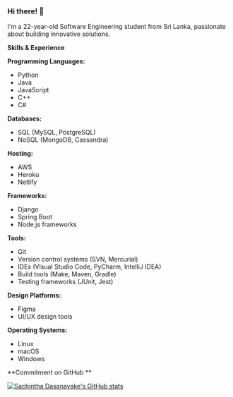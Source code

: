 ### Hi there! 👋

I'm a 22-year-old Software Engineering student from Sri Lanka, passionate about building innovative solutions. 

**Skills & Experience**

**Programming Languages:**

* Python
* Java
* JavaScript 
* C++ 
* C#

**Databases:**

* SQL (MySQL, PostgreSQL)
* NoSQL (MongoDB, Cassandra)

**Hosting:**

* AWS 
* Heroku
* Netlify

**Frameworks:**

* Django
* Spring Boot
* Node.js frameworks

**Tools:**

* Git
* Version control systems (SVN, Mercurial)
* IDEs (Visual Studio Code, PyCharm, IntelliJ IDEA)
* Build tools (Make, Maven, Gradle)
* Testing frameworks (JUnit, Jest)

**Design Platforms:**

* Figma 
* UI/UX design tools 

**Operating Systems:**

* Linux
* macOS
* Windows

**Commitment on GitHub **

[![Sachintha Dasanayake's GitHub stats](https://github-readme-stats.vercel.app/api?username=IT21050794)](https://github.com/anuraghazra/github-readme-stats)


